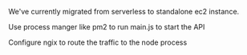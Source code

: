 We've currently migrated from serverless to standalone ec2 instance.

Use process manger like pm2 to run main.js to start the API

Configure ngix to route the traffic to the node process